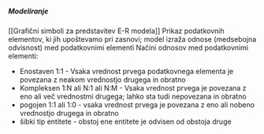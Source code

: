 ##### Modeliranje
[[Grafični simboli za predstavitev E-R modela]]
Prikaz podatkovnih elementov, ki jih upoštevamo pri zasnovi; model izraža odnose (medsebojna odvisnost) med podatkovnimi elementi
Načini odnosov med podatkovnimi elementi:
- Enostaven 1:1 - Vsaka vrednost prvega podatkovnega elementa je povezana z neakom vrednostjo drugega in obratno
- Kompleksen 1:N ali N:1 ali N:M - Vsaka vrednost prvega je povezana z eno ali več vrednostmi drugega; lahko sta tudi nepovezana in obratno
- pogojen 1:1 ali 1:0 - vsaka vrednost prvega je povezana z eno ali nobeno vrednostjo drugega in obratno
- šibki tip entitete - obstoj ene entitete je odvisen od obstoja druge